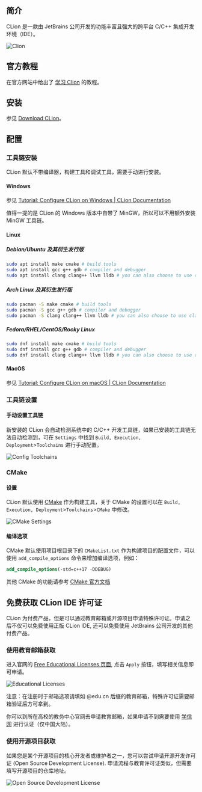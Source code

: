 ## 简介

CLion 是一款由 JetBrains 公司开发的功能丰富且强大的跨平台 C/C++ 集成开发环境（IDE）。

![Clion](./images/clion.png)

## 官方教程

在官方网站中给出了 [学习 Clion](https://www.jetbrains.com/clion/learn/) 的教程。

## 安装

参见 [Download CLion](https://www.jetbrains.com/clion/download/)。

## 配置

### 工具链安装

CLion 默认不带编译器，构建工具和调试工具，需要手动进行安装。

#### Windows

参见 [Tutorial: Configure CLion on Windows | CLion Documentation](https://www.jetbrains.com/help/clion/quick-tutorial-on-configuring-clion-on-windows.html)

值得一提的是 CLion 的 Windows 版本中自带了 MinGW，所以可以不用额外安装 MinGW 工具链。

#### Linux

##### Debian/Ubuntu 及其衍生发行版

```bash
sudo apt install make cmake # build tools
sudo apt install gcc g++ gdb # compiler and debugger
sudo apt install clang clang++ llvm lldb # you can also choose to use clang toolchain
```

##### Arch Linux 及其衍生发行版

```bash
sudo pacman -S make cmake # build tools
sudo pacman -S gcc g++ gdb # compiler and debugger
sudo pacman -S clang clang++ llvm lldb # you can also choose to use clang toolchain
```

##### Fedora/RHEL/CentOS/Rocky Linux

```bash
sudo dnf install make cmake # build tools
sudo dnf install gcc g++ gdb # compiler and debugger
sudo dnf install clang clang++ llvm lldb # you can also choose to use clang toolchain
```

#### MacOS

参见 [Tutorial: Configure CLion on macOS | CLion Documentation](https://www.jetbrains.com/help/clion/quick-tutorial-on-configuring-clion-on-macos.html)

### 工具链设置

#### 手动设置工具链

新安装的 CLion 会自动检测系统中的 C/C++ 开发工具链，如果已安装的工具链无法自动检测到，可在 `Settings` 中找到 `Build, Execution, Deployment`>`Toolchains` 进行手动配置。

![Config Toolchains](./images/clion-toolchain.png)

### CMake

#### 设置

CLion 默认使用 [CMake](https://cmake.org/) 作为构建工具，关于 CMake 的设置可以在 `Build, Execution, Deployment`>`Toolchains`>`CMake` 中修改。

![CMake Settings](./images/clion-cmake.png)

#### 编译选项

CMake 默认使用项目根目录下的 `CMakeList.txt` 作为构建项目的配置文件，可以使用 `add_compile_options` 命令来增加编译选项，例如：

```cmake
add_compile_options(-std=c++17 -DDEBUG)
```

其他 CMake 的功能请参考 [CMake 官方文档](https://cmake.org/documentation/)

## 免费获取 CLion IDE 许可证

CLion 为付费产品，但是可以通过教育邮箱或开源项目申请特殊许可证。申请之后不仅可以免费使用正版 CLion IDE, 还可以免费使用 JetBrains 公司开发的其他付费产品。

### 使用教育邮箱获取

进入官网的 [Free Educational Licenses 页面](https://www.jetbrains.com/community/education/#students), 点击 `Apply` 按钮，填写相关信息即可申请。

![Educational Licenses](./images/clion-edu.png)

注意：在注册时于邮箱选项请填如 @edu.cn 后缀的教育邮箱，特殊许可证需要邮箱验证后方可拿到。

你可以到所在高校的教务中心官网去申请教育邮箱，如果申请不到需要使用 [学信网](https://www.chsi.com.cn) 进行认证（仅中国大陆）。

### 使用开源项目获取

如果您是某个开源项目的核心开发者或维护者之一，您可以尝试申请开源开发许可证 (Open Source Development License). 申请流程与教育许可证类似，但需要填写开源项目的仓库地址。

![Open Source Development License](./images/clion-oss.png)
